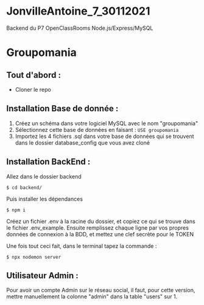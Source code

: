 # JonvilleAntoine_7_30112021
Backend du P7 OpenClassRooms Node.js/Express/MySQL

# Groupomania

## Tout d'abord : 
* Cloner le repo

## Installation Base de donnée :

1. Créez un schéma dans votre logiciel MySQL avec le nom "groupomania"
2. Sélectionnez cette base de données en faisant : ``` USE groupomania ```
3. Importez les 4 fichiers .sql dans votre base de données qui se trouvent dans le dossier database_config que vous avez cloné

## Installation BackEnd :

Allez dans le dossier backend 
``` 
$ cd backend/ 
```
Puis installer les dépendances
``` 
$ npm i 
```
Créez un fichier .env à la racine du dossier, et copiez ce qui se trouve dans le fichier .env_example.
Ensuite remplissez chaque ligne par vos propres données de connexion à la BDD, et mettez une clef secrète pour le TOKEN

Une fois tout ceci fait, dans le terminal tapez la commande : 
```
$ npx nodemon server
```

## Utilisateur Admin :

Pour avoir un compte Admin sur le réseau social, il faut, pour cette version, mettre manuellement la colonne "admin" dans la table "users" sur 1.
